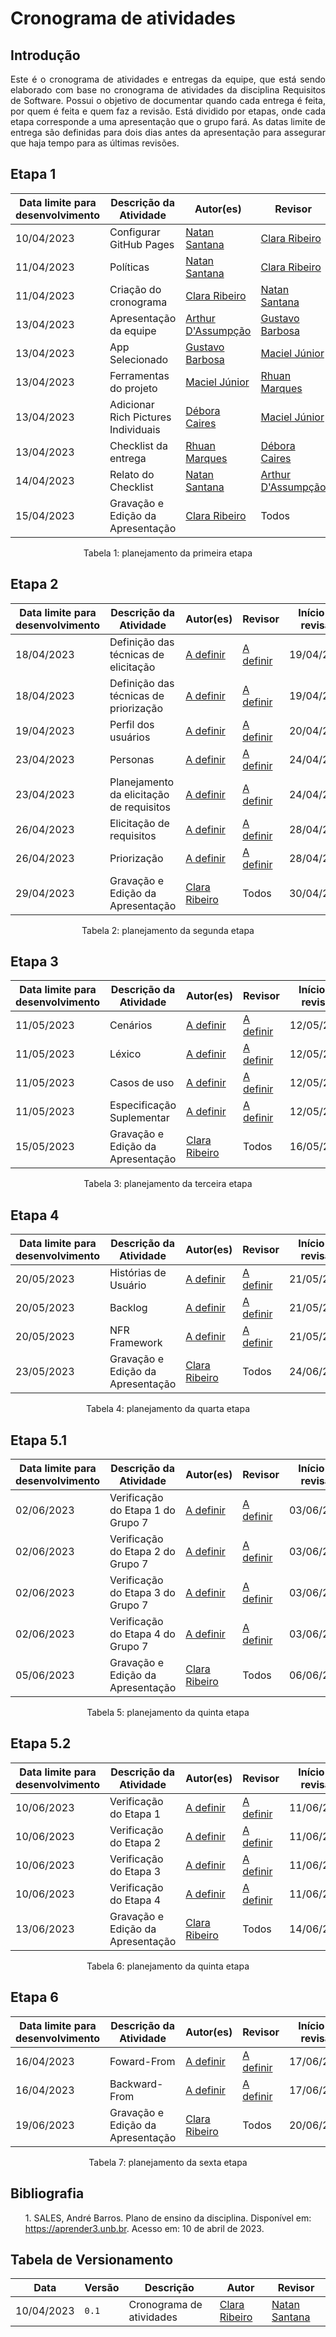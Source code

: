 # Cronograma de atividades

## Introdução


<div style="text-align: justify">
Este é o cronograma de atividades e entregas da equipe, que está sendo elaborado com base no cronograma de atividades da disciplina Requisitos de Software. Possui o objetivo de documentar quando cada entrega é feita, por quem é feita e quem faz a revisão. Está dividido por etapas, onde cada etapa corresponde a uma apresentação que o grupo fará. As datas limite de entrega são definidas para dois dias antes da apresentação para assegurar que haja tempo para as últimas revisões.
</div>

## Etapa 1

Data limite para desenvolvimento | Descrição da Atividade | Autor(es) | Revisor | Início da revisão | Término da revisão
--------- | ----------------- | -------------- | ---------- | ------------- | --------------------
10/04/2023 | Configurar GitHub Pages | [Natan Santana](https://github.com/Neitan2023) | [Clara Ribeiro](https://github.com/clara-ribeiro) | 11/04/2023 | 11/04/2023 |
11/04/2023 | Políticas | [Natan Santana](https://github.com/Neitan2023) | [Clara Ribeiro](https://github.com/clara-ribeiro) | 14/04/2023 | 14/04/2023 |
11/04/2023 | Criação do cronograma | [Clara Ribeiro](https://github.com/clara-ribeiro) | [Natan Santana](https://github.com/Neitan2023) | 12/04/2023 | 13/04/2023 |
13/04/2023 | Apresentação da equipe | [Arthur D'Assumpção](https://github.com/ArtAssLou) | [Gustavo Barbosa](https://github.com/brbsg) | 14/04/2023 | 14/04/2023 |
13/04/2023 | App Selecionado | [Gustavo Barbosa](https://github.com/brbsg) | [Maciel Júnior](https://github.com/macieljuniormax) | 14/04/2023 | 14/04/2023 |
13/04/2023 | Ferramentas do projeto | [Maciel Júnior](https://github.com/macieljuniormax) | [Rhuan Marques](https://github.com/RhuanMr) | 14/04/2023 | 14/04/2023 |
13/04/2023 | Adicionar Rich Pictures Individuais | [Débora Caires](https://github.com/deboracaires) | [Maciel Júnior](https://github.com/macieljuniormax) | 14/04/2023 | 14/04/2023 |
13/04/2023 | Checklist da entrega | [Rhuan Marques](https://github.com/RhuanMr) | [Débora Caires](https://github.com/deboracaires) | 14/04/2023 | 14/04/2023 |
14/04/2023 | Relato do Checklist | [Natan Santana](https://github.com/Neitan2023) | [Arthur D'Assumpção](https://github.com/ArtAssLou) | 15/04/2023 | 15/04/2023 |
15/04/2023 | Gravação e Edição da Apresentação | [Clara Ribeiro](https://github.com/clara-ribeiro) | Todos | 16/04/2023 | 17/04/2023 |

<div style="text-align: center">
<p>Tabela 1: planejamento da primeira etapa</p>
</div>

## Etapa 2

Data limite para desenvolvimento | Descrição da Atividade | Autor(es) | Revisor | Início da revisão | Término da revisão
--------- | ----------------- | -------------- | ---------- | ------------- | --------------------
18/04/2023 | Definição das técnicas de elicitação | [A definir](https://github.com/) | [A definir](https://github.com/) | 19/04/2023 | 19/04/2023
18/04/2023 | Definição das técnicas de priorização | [A definir](https://github.com/) | [A definir](https://github.com/) | 19/04/2023 | 19/04/2023
19/04/2023 | Perfil dos usuários | [A definir](https://github.com/) | [A definir](https://github.com/) | 20/04/2023 | 21/04/2023
23/04/2023 | Personas | [A definir](https://github.com/) | [A definir](https://github.com/) | 24/04/2023 | 24/04/2023
23/04/2023 | Planejamento da elicitação de requisitos | [A definir](https://github.com/) | [A definir](https://github.com/) | 24/04/2023 | 25/04/2023
26/04/2023 | Elicitação de requisitos | [A definir](https://github.com/) | [A definir](https://github.com/) | 28/04/2023 | 28/04/2023
26/04/2023 | Priorização | [A definir](https://github.com/) | [A definir](https://github.com/) | 28/04/2023 | 28/04/2023
29/04/2023 | Gravação e Edição da Apresentação | [Clara Ribeiro](https://github.com/clara-ribeiro) | Todos | 30/04/2023 | 30/04/2023

<div style="text-align: center">
<p>Tabela 2: planejamento da segunda etapa</p>
</div>

## Etapa 3

Data limite para desenvolvimento | Descrição da Atividade | Autor(es) | Revisor | Início da revisão | Término da revisão
--------- | ----------------- | -------------- | ---------- | ------------- | --------------------
11/05/2023 | Cenários | [A definir](https://github.com/) | [A definir](https://github.com/) | 12/05/2023 | 14/05/2023
11/05/2023 | Léxico | [A definir](https://github.com/) | [A definir](https://github.com/) | 12/05/2023 | 14/05/2023
11/05/2023 | Casos de uso | [A definir](https://github.com/) | [A definir](https://github.com/) | 12/05/2023 | 14/05/2023
11/05/2023 | Especificação Suplementar | [A definir](https://github.com/) | [A definir](https://github.com/) | 12/05/2023 | 14/05/2023
15/05/2023 | Gravação e Edição da Apresentação | [Clara Ribeiro](https://github.com/clara-ribeiro) | Todos | 16/05/2023 | 16/05/2023

<div style="text-align: center">
<p>Tabela 3: planejamento da terceira etapa</p>
</div>

## Etapa 4

Data limite para desenvolvimento | Descrição da Atividade | Autor(es) | Revisor | Início da revisão | Término da revisão
--------- | ----------------- | -------------- | ---------- | ------------- | --------------------
20/05/2023 | Histórias de Usuário | [A definir](https://github.com/) | [A definir](https://github.com/) | 21/05/2023 | 22/05/2023
20/05/2023 | Backlog | [A definir](https://github.com/) | [A definir](https://github.com/) | 21/05/2023| 22/05/2023
20/05/2023 | NFR Framework | [A definir](https://github.com/) | [A definir](https://github.com/) | 21/05/2023 | 22/05/2023
23/05/2023 | Gravação e Edição da Apresentação | [Clara Ribeiro](https://github.com/clara-ribeiro) | Todos | 24/06/2023 | 24/06/2023

<div style="text-align: center">
<p>Tabela 4: planejamento da quarta etapa</p>
</div>

## Etapa 5.1

Data limite para desenvolvimento | Descrição da Atividade | Autor(es) | Revisor | Início da revisão | Término da revisão
--------- | ----------------- | -------------- | ---------- | ------------- | --------------------
02/06/2023 | Verificação do Etapa 1 do Grupo 7 | [A definir](https://github.com/) | [A definir](https://github.com/) | 03/06/2023 | 04/06/2023
02/06/2023 | Verificação do Etapa 2 do Grupo 7 | [A definir](https://github.com/) | [A definir](https://github.com/) | 03/06/2023 | 04/06/2023
02/06/2023 | Verificação do Etapa 3 do Grupo 7 | [A definir](https://github.com/) | [A definir](https://github.com/) | 03/06/2023 | 04/06/2023
02/06/2023 | Verificação do Etapa 4 do Grupo 7 | [A definir](https://github.com/) | [A definir](https://github.com/) | 03/06/2023 | 04/06/2023
05/06/2023 | Gravação e Edição da Apresentação | [Clara Ribeiro](https://github.com/clara-ribeiro) | Todos | 06/06/2023 | 06/06/2023

<div style="text-align: center">
<p>Tabela 5: planejamento da quinta etapa</p>
</div>

## Etapa 5.2

Data limite para desenvolvimento | Descrição da Atividade | Autor(es) | Revisor | Início da revisão | Término da revisão
--------- | ----------------- | -------------- | ---------- | ------------- | --------------------
10/06/2023 | Verificação do Etapa 1 | [A definir](https://github.com/) | [A definir](https://github.com/) | 11/06/2023 | 12/06/2023
10/06/2023 | Verificação do Etapa 2 | [A definir](https://github.com/) | [A definir](https://github.com/) | 11/06/2023 | 12/06/2023
10/06/2023 | Verificação do Etapa 3 | [A definir](https://github.com/) | [A definir](https://github.com/) | 11/06/2023 | 12/06/2023
10/06/2023 | Verificação do Etapa 4 | [A definir](https://github.com/) | [A definir](https://github.com/) | 11/06/2023 | 12/06/2023
13/06/2023 | Gravação e Edição da Apresentação | [Clara Ribeiro](https://github.com/clara-ribeiro) | Todos | 14/06/2023 | 14/06/2023

<div style="text-align: center">
<p>Tabela 6: planejamento da quinta etapa</p>
</div>

## Etapa 6

Data limite para desenvolvimento | Descrição da Atividade | Autor(es) | Revisor | Início da revisão | Término da revisão
--------- | ----------------- | -------------- | ---------- | ------------- | --------------------
16/04/2023 | Foward-From | [A definir](https://github.com/) | [A definir](https://github.com/) | 17/06/2023 | 18/06/2023
16/04/2023 | Backward-From | [A definir](https://github.com/) | [A definir](https://github.com/) | 17/06/2023 | 18/06/2023
19/06/2023 | Gravação e Edição da Apresentação | [Clara Ribeiro](https://github.com/clara-ribeiro) | Todos | 20/06/2023 | 20/06/2023

<div style="text-align: center">
<p>Tabela 7: planejamento da sexta etapa</p>
</div>

## Bibliografia

 <p><ul>1. SALES, André Barros. Plano de ensino da disciplina. Disponível em: <a href="https://aprender3.unb.br">https://aprender3.unb.br</a>. Acesso em: 10 de abril de 2023.</ul></p>

## Tabela de Versionamento

| Data | Versão | Descrição | Autor | Revisor |
| ---- | ------ | --------- | ----- | ------- |
| 10/04/2023 | `0.1`  | Cronograma de atividades | [Clara Ribeiro](https://github.com/clara-ribeiro) | [Natan Santana](https://github.com/Neitan2023)
